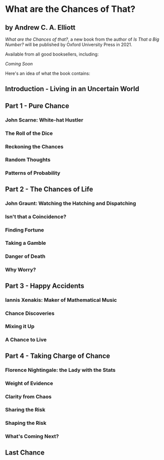 # What are the Chances of That?
## by Andrew C. A. Elliott

_What are the Chances of that?_, a new book from the author of _Is That a Big Number?_ will be published by Oxford University Press in 2021. 

Available from all good booksellers, including:

_Coming Soon_

Here's an idea of what the book contains:
## Introduction - Living in an Uncertain World

## Part 1 - Pure Chance
### John Scarne: White-hat Hustler
### The Roll of the Dice
### Reckoning the Chances
### Random Thoughts
### Patterns of Probability

## Part 2 - The Chances of Life
### John Graunt: Watching the Hatching and Dispatching
### Isn't that a Coincidence?
### Finding Fortune
### Taking a Gamble
### Danger of Death
### Why Worry?

## Part 3 - Happy Accidents
### Iannis Xenakis: Maker of Mathematical Music
### Chance Discoveries
### Mixing it Up
### A Chance to Live

## Part 4 - Taking Charge of Chance
### Florence Nightingale: the Lady with the Stats
### Weight of Evidence
### Clarity from Chaos
### Sharing the Risk
### Shaping the Risk
### What's Coming Next?

## Last Chance
